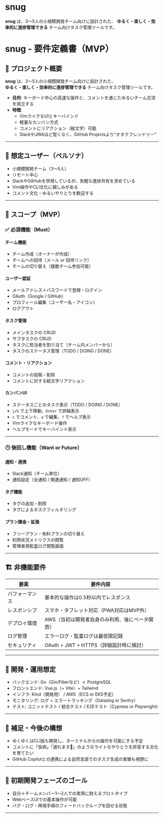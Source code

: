 # snug
**snug** は、3〜5人の小規模開発チーム向けに設計された、   **ゆるく・楽しく・効率的に進捗管理できる** チーム向けタスク管理ツールです。

# snug - 要件定義書（MVP）

## 🧭 プロジェクト概要

**snug** は、3〜5人の小規模開発チーム向けに設計された、  
**ゆるく・楽しく・効率的に進捗管理できる** チーム向けタスク管理ツールです。

- **目的**: キーボード中心の高速な操作と、コメントを通じたゆるいチーム交流を両立する
- **特徴**:
  - VimライクなUIとキーバインド
  - 軽量なカンバン方式
  - コメントにリアクション（絵文字）可能
  - SlackやJIRAほど堅くなく、GitHub Projectsより“オタクフレンドリー”

---

## 👥 想定ユーザー（ペルソナ）

- 小規模開発チーム（3〜5人）
- リモート中心
- SlackやGitHubを併用しているが、気軽な進捗共有を求めている
- Vim操作やCLI文化に親しみがある
- コメント文化・ゆるいやりとりを歓迎する

---

## 🧩 スコープ（MVP）

### ✅ 必須機能（Must）

#### チーム機能
- チーム作成（オーナーが作成）
- チームへの招待（メール or 招待リンク）
- チームの切り替え（複数チーム参加可能）

#### ユーザー認証
- メールアドレス＋パスワードで登録・ログイン
- OAuth（Google / GitHub）
- プロフィール編集（ユーザー名・アイコン）
- ログアウト

#### タスク管理
- メインタスクの CRUD
- サブタスクの CRUD
- タスクに担当者を割り当て（チーム内メンバーから）
- タスクのステータス管理（TODO / DOING / DONE）

#### コメント・リアクション
- コメントの投稿・削除
- コメントに対する絵文字リアクション

#### カンバンUI
- ステータスごとのタスク表示（TODO / DOING / DONE）
- `j/k` で上下移動、`Enter` で詳細表示
- `c` でコメント、`e` で編集、`?` でヘルプ表示
- Vimライクなキーボード操作
- ヘルプモードでキーバインド表示

---

### 🕓 後回し機能（Want or Future）

#### 通知・連携
- Slack通知（チーム単位）
- 通知設定（全通知 / 関連通知 / 通知OFF）

#### タグ機能
- タグの追加・削除
- タグによるタスクフィルタリング

#### プラン課金・拡張
- フリープラン・有料プランの切り替え
- 利用状況メトリクスの閲覧
- 管理者用監査ログ閲覧画面

---

## 🏗️ 非機能要件

| 要素          | 要件内容                                            |
|---------------|-----------------------------------------------------|
| パフォーマンス | 基本的な操作は0.5秒以内でレスポンス                |
| レスポンシブ  | スマホ・タブレット対応（PWA対応はMVP外）            |
| デプロイ環境  | AWS（当初は開発者自身のみ利用、後にベータ開放）     |
| ログ管理      | エラーログ・監査ログは最低限記録                    |
| セキュリティ  | OAuth + JWT + HTTPS（詳細設計時に検討）             |

---

## 🧪 開発・運用想定

- バックエンド: Go（Gin/Fiberなど）＋ PostgreSQL
- フロントエンド: Vue.js（+ Vite）+ Tailwind
- インフラ: Kind（開発用） / AWS（ECS or EKS予定）
- モニタリング: ログ + エラートラッキング（Datadog or Sentry）
- テスト: ユニットテスト / 統合テスト / E2Eテスト（Cypress or Playwright）

---

## 🧠 補足・今後の構想

- ゆくゆくはCLI版も開発し、ターミナルからの操作を可能にする予定
- コメントに「仮病」「遅れます🙏」のようなライトなやりとりを許容する文化を育てたい
- GitHub Copilotとの連携による自然言語でのタスク生成の実験も視野に

---

## 🚀 初期開発フェーズのゴール

- 自分＋チームメンバー1〜2人での実用に耐えるプロトタイプ
- WebベースUIでの基本操作が可能
- バグ・ログ・再現手順のフィードバックループを回せる状態

---


